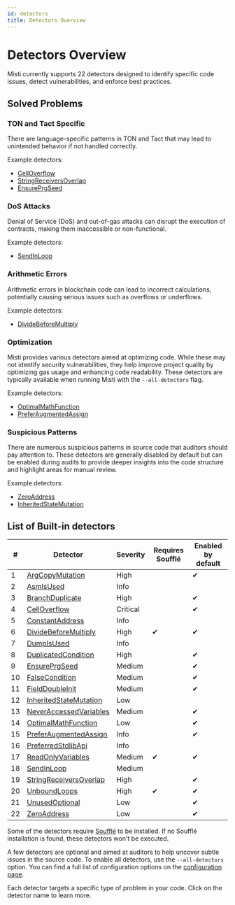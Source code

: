 ```yaml
---
id: detectors
title: Detectors Overview
---
```


# Detectors Overview

Misti currently supports 22 detectors designed to identify specific code issues, detect vulnerabilities, and enforce best practices.

## Solved Problems

### TON and Tact Specific
There are language-specific patterns in TON and Tact that may lead to unintended behavior if not handled correctly.

Example detectors:
* [CellOverflow](./detectors/CellOverflow.md)
* [StringReceiversOverlap](./detectors/StringReceiversOverlap.md)
* [EnsurePrgSeed](./detectors/EnsurePrgSeed.md)

### DoS Attacks
Denial of Service (DoS) and out-of-gas attacks can disrupt the execution of contracts, making them inaccessible or non-functional.

Example detectors:
* [SendInLoop](./detectors/SendInLoop.md)

### Arithmetic Errors
Arithmetic errors in blockchain code can lead to incorrect calculations, potentially causing serious issues such as overflows or underflows.

Example detectors:
* [DivideBeforeMultiply](./detectors/DivideBeforeMultiply.md)

### Optimization
Misti provides various detectors aimed at optimizing code. While these may not identify security vulnerabilities, they help improve project quality by optimizing gas usage and enhancing code readability. These detectors are typically available when running Misti with the `--all-detectors` flag.

Example detectors:
* [OptimalMathFunction](./detectors/OptimalMathFunction.md)
* [PreferAugmentedAssign](./detectors/PreferAugmentedAssign.md)

### Suspicious Patterns
There are numerous suspicious patterns in source code that auditors should pay attention to. These detectors are generally disabled by default but can be enabled during audits to provide deeper insights into the code structure and highlight areas for manual review.

Example detectors:
* [ZeroAddress](./detectors/ZeroAddress.md)
* [InheritedStateMutation](./detectors/InheritedStateMutation.md)

## List of Built-in detectors

| #  | Detector | Severity | Requires Soufflé | Enabled by default |
|----|-----------|-----------|--------------------|---------------------|
| 1  | [ArgCopyMutation](./detectors/ArgCopyMutation.md) | High |  | ✔ |
| 2  | [AsmIsUsed](./detectors/AsmIsUsed.md) | Info |  |  |
| 3  | [BranchDuplicate](./detectors/BranchDuplicate.md) | High |  | ✔ |
| 4  | [CellOverflow](./detectors/CellOverflow.md) | Critical |  | ✔ |
| 5  | [ConstantAddress](./detectors/ConstantAddress.md) | Info |  |  |
| 6  | [DivideBeforeMultiply](./detectors/DivideBeforeMultiply.md) | High | ✔ | ✔ |
| 7  | [DumpIsUsed](./detectors/DumpIsUsed.md) | Info |  |  |
| 8  | [DuplicatedCondition](./detectors/DuplicatedCondition.md) | High |  | ✔ |
| 9  | [EnsurePrgSeed](./detectors/EnsurePrgSeed.md) | Medium |  | ✔ |
| 10  | [FalseCondition](./detectors/FalseCondition.md) | Medium |  | ✔ |
| 11  | [FieldDoubleInit](./detectors/FieldDoubleInit.md) | Medium |  | ✔ |
| 12  | [InheritedStateMutation](./detectors/InheritedStateMutation.md) | Low |  |  |
| 13  | [NeverAccessedVariables](./detectors/NeverAccessedVariables.md) | Medium |  | ✔ |
| 14  | [OptimalMathFunction](./detectors/OptimalMathFunction.md) | Low |  | ✔ |
| 15  | [PreferAugmentedAssign](./detectors/PreferAugmentedAssign.md) | Info |  | ✔ |
| 16  | [PreferredStdlibApi](./detectors/PreferredStdlibApi.md) | Info |  |  |
| 17  | [ReadOnlyVariables](./detectors/ReadOnlyVariables.md) | Medium | ✔ | ✔ |
| 18  | [SendInLoop](./detectors/SendInLoop.md) | Medium |  |  |
| 19  | [StringReceiversOverlap](./detectors/StringReceiversOverlap.md) | High |  | ✔ |
| 20  | [UnboundLoops](./detectors/UnboundLoops.md) | High | ✔ | ✔ |
| 21  | [UnusedOptional](./detectors/UnusedOptional.md) | Low |  | ✔ |
| 22  | [ZeroAddress](./detectors/ZeroAddress.md) | Low |  | ✔ |

Some of the detectors require [Soufflé](https://souffle-lang.github.io/install) to be installed. If no Soufflé installation is found, these detectors won't be executed.

A few detectors are optional and aimed at auditors to help uncover subtle issues in the source code. To enable all detectors, use the `--all-detectors` option. You can find a full list of configuration options on the [configuration page](./tutorial/configuration.md).

Each detector targets a specific type of problem in your code. Click on the detector name to learn more.
